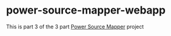 # power-source-mapper-webapp
This is part 3 of the 3 part <a href="https://github.com/jtsteeg/Power_Source_Mapper" target="_blank">Power Source Mapper</a> project
